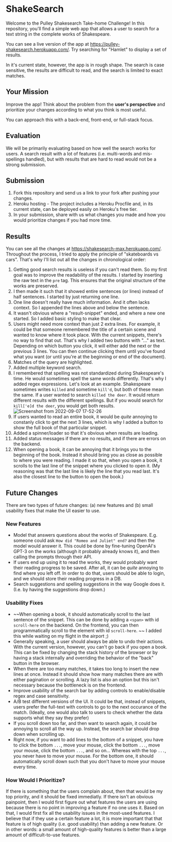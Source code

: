 # ShakeSearch

Welcome to the Pulley Shakesearch Take-home Challenge! In this repository,
you'll find a simple web app that allows a user to search for a text string in
the complete works of Shakespeare.

You can see a live version of the app at
https://pulley-shakesearch.herokuapp.com/. Try searching for "Hamlet" to display
a set of results.

In it's current state, however, the app is in rough shape. The search is
case sensitive, the results are difficult to read, and the search is limited to
exact matches.

## Your Mission

Improve the app! Think about the problem from the **user's perspective**
and prioritize your changes according to what you think is most useful.

You can approach this with a back-end, front-end, or full-stack focus.

## Evaluation

We will be primarily evaluating based on how well the search works for users. A search result with a lot of features (i.e. multi-words and mis-spellings handled), but with results that are hard to read would not be a strong submission.

## Submission

1. Fork this repository and send us a link to your fork after pushing your changes.
2. Heroku hosting - The project includes a Heroku Procfile and, in its
   current state, can be deployed easily on Heroku's free tier.
3. In your submission, share with us what changes you made and how you would prioritize changes if you had more time.


## Results

You can see all the changes at https://shakesearch-max.herokuapp.com/. Throughout the process, I tried to apply the principle of "skateboards vs cars". That's why I'll list out all the changes in chronological order:

1. Getting good search results is useless if you can't read them. So my first goal was to improve the readability of the results. I started by inserting the raw text in the `pre` tag. This ensures that the original structure of the works are preserved. 
2. I then made it such that it showed entire sentences (or lines) instead of half sentences. I started by just returning one line. 
3. One line doesn't really have much information. And it often lacks context. So I appended the lines above and below the sentence. 
4. It wasn't obvious where a "result-snippet" ended, and where a new one started. So I added basic styling to make that clear. 
5. Users might need more context than just 2 extra lines. For example, it could be that someone remembered the title of a certain scene and wanted to know where it took place. With the current snippets, there's no way to find that out. That's why I added two buttons with "..." as text. Depending on which button you click, it will either add the next or the previous 3 lines. You can then continue clicking them until you've found what you want (or until you're at the beginning or end of the document). 
6. Matches of the query are highlighted. 
7. Added multiple keyword search. 
8. I remembered that spelling was not standardized during Shakespeare's time. He would sometimes spell the same words differently. That's why I added regex expressions. Let's look at an example. Shakespeare sometimes writes `killed` and sometime `kill'd`, but both of these mean the same. If a user wanted to search `killed the deer`. It would return different results with the different spellings. But if you would search for `kill['e]d the deer`, you would get both results. ![Screenshot from 2022-09-07 17-52-26](https://user-images.githubusercontent.com/42064073/189010108-beab48e7-7bf9-4f9d-a391-6574d1dbafd6.png)
9. If users wanted to read an entire book, it would be *quite* annoying to constanly click to get the next 3 lines, which is why I added a button to show the full book of that particular snippet. 
10. Added a spinner/loader so that it's obvious when results are loading.
11. Added status messages if there are no results, and if there are errors on the backend. 
12. When opening a book, it can be annoying that it brings you to the beginning of the book. Instead it should bring you as close as possible to where you were reading. I made it so that, when you open a book,  it scrolls to the last line of the snippet where you clicked to open it. (My reasoning was that the last line is likely the line that you read last. It's also the closest line to the button to open the book.)

## Future Changes

There are two types of future changes: (a) new features and (b) small usability fixes that make the UI easier to use.

### New Features

- Model that answers questions about the works of Shakespeare. E.g. someone could ask `How did "Romeo and Juliet" end?` and then the model would answer it. This could be done by fine-tuning OpenAI's GPT-3 on the works (although it probably already knows it), and then calling the prompts through their API. 
- If users end up using it to read the works, they would probably want their reading progress to be saved. After all, it can be *quite* annoying to find where you left off. In order to do that, users should be able to login, and we should store their reading progress in a DB. 
- Search suggestions and spelling suggestions in the way Google does it. (I.e. by having the suggestions drop down.)


### Usability Fixes

- ~~When opening a book, it should automatically scroll to the last sentence of the snippet. This can be done by adding a `<span>` with id `scroll-here` on the backend. On the frontend, you can then programmatically scroll to the element with id `scroll-here`. ~~ I added this while waiting on my flight in the airport ;)
- Generally speaking, a user should always be able to undo their actions. With the current version, however, you can't go back if you open a book. This can be fixed by changing the stack history of the browser or by having a stack internally and overriding the behavior of the "back" button in the browser. 
- When there are too many matches, it takes too long to insert the new lines at once. Instead it should show how many matches there are with either pagination or scrolling. A lazy list is also an option but this isn't necessary because the bottleneck is on the frontend. 
- Improve usability of the search bar by adding controls to enable/disable regex and case sensitivity. 
- A/B test different versions of the UI. It could be that, instead of snippets, users prefer the full-text with controls to go to the next occurance of the match. (Ideally, one would also talk to users to check whether the data supports what they say they prefer)
- If you scroll down too far, and then want to search again, it could be annoying to scroll all the way up. Instead, the search bar should drop down when scrolling up. 
- Right now, if you want to add lines to the bottom of a snippet, you have to click the bottom `...`, move your mouse, click the bottom `...`, move your mouse, click the bottom `...`, and so on... Whereas with the top `...`, you never have to move your mouse. For the bottom one, it should automatically scroll down such that you don't have to move your mouse every time. 

### How Would I Prioritize? 

If there is something that the users complain about, then that would be my top priority, and it should be fixed immediatly. If there isn't an obvious painpoint, then I would first figure out what features the users are using because there is no point in improving a feature if no one uses it. Based on that, I would first fix all the usability issues in the most-used features. I believe that if they use a certain feature a lot, it is more important that that feature is of high quality (i.e. good usability) than adding a new feature. Or in other words: a small amount of high-quality features is better than a large amount of difficult-to-use features. 
